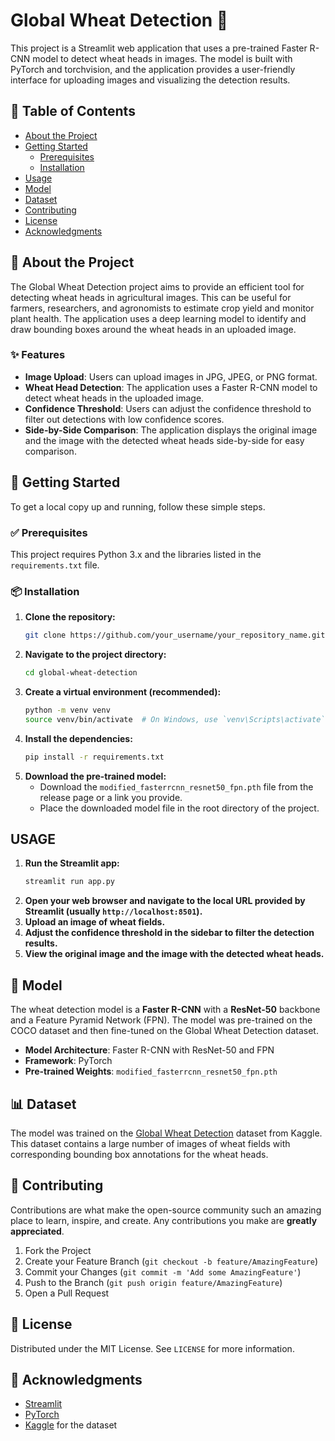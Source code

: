 # Global Wheat Detection 🌾

This project is a Streamlit web application that uses a pre-trained Faster R-CNN model to detect wheat heads in images. The model is built with PyTorch and torchvision, and the application provides a user-friendly interface for uploading images and visualizing the detection results.

## 📖 Table of Contents
- [About the Project](#about-the-project)
- [Getting Started](#getting-started)
  - [Prerequisites](#prerequisites)
  - [Installation](#installation)
- [Usage](#usage)
- [Model](#model)
- [Dataset](#dataset)
- [Contributing](#contributing)
- [License](#license)
- [Acknowledgments](#acknowledgments)

## 🌟 About the Project

The Global Wheat Detection project aims to provide an efficient tool for detecting wheat heads in agricultural images. This can be useful for farmers, researchers, and agronomists to estimate crop yield and monitor plant health. The application uses a deep learning model to identify and draw bounding boxes around the wheat heads in an uploaded image.

### ✨ Features
- **Image Upload**: Users can upload images in JPG, JPEG, or PNG format.
- **Wheat Head Detection**: The application uses a Faster R-CNN model to detect wheat heads in the uploaded image.
- **Confidence Threshold**: Users can adjust the confidence threshold to filter out detections with low confidence scores.
- **Side-by-Side Comparison**: The application displays the original image and the image with the detected wheat heads side-by-side for easy comparison.

## 🚀 Getting Started

To get a local copy up and running, follow these simple steps.

### ✅ Prerequisites

This project requires Python 3.x and the libraries listed in the `requirements.txt` file.

### 📦 Installation

1. **Clone the repository:**
   ```bash
   git clone https://github.com/your_username/your_repository_name.git
   ```
2. **Navigate to the project directory:**
   ```bash
   cd global-wheat-detection
   ```
3. **Create a virtual environment (recommended):**
   ```bash
   python -m venv venv
   source venv/bin/activate  # On Windows, use `venv\Scripts\activate`
   ```
4. **Install the dependencies:**
   ```bash
   pip install -r requirements.txt
   ```
5. **Download the pre-trained model:**
   - Download the `modified_fasterrcnn_resnet50_fpn.pth` file from the release page or a link you provide.
   - Place the downloaded model file in the root directory of the project.

## USAGE

1. **Run the Streamlit app:**
   ```bash
   streamlit run app.py
   ```
2. **Open your web browser and navigate to the local URL provided by Streamlit (usually `http://localhost:8501`).**
3. **Upload an image of wheat fields.**
4. **Adjust the confidence threshold in the sidebar to filter the detection results.**
5. **View the original image and the image with the detected wheat heads.**

## 🧠 Model

The wheat detection model is a **Faster R-CNN** with a **ResNet-50** backbone and a Feature Pyramid Network (FPN). The model was pre-trained on the COCO dataset and then fine-tuned on the Global Wheat Detection dataset.

- **Model Architecture**: Faster R-CNN with ResNet-50 and FPN
- **Framework**: PyTorch
- **Pre-trained Weights**: `modified_fasterrcnn_resnet50_fpn.pth`

## 📊 Dataset

The model was trained on the [Global Wheat Detection](https://www.kaggle.com/c/global-wheat-detection) dataset from Kaggle. This dataset contains a large number of images of wheat fields with corresponding bounding box annotations for the wheat heads.

## 🤝 Contributing

Contributions are what make the open-source community such an amazing place to learn, inspire, and create. Any contributions you make are **greatly appreciated**.

1. Fork the Project
2. Create your Feature Branch (`git checkout -b feature/AmazingFeature`)
3. Commit your Changes (`git commit -m 'Add some AmazingFeature'`)
4. Push to the Branch (`git push origin feature/AmazingFeature`)
5. Open a Pull Request

## 📄 License

Distributed under the MIT License. See `LICENSE` for more information.

## 🙏 Acknowledgments

- [Streamlit](https://streamlit.io/)
- [PyTorch](https://pytorch.org/)
- [Kaggle](https://www.kaggle.com/) for the dataset